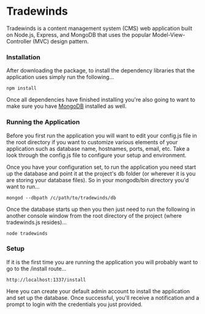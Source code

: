 Tradewinds
==========

Tradewinds is a content management system (CMS) web application built on Node.js, Express, and MongoDB that uses the popular Model-View-Controller (MVC) design pattern.

### Installation

After downloading the package, to install the dependency libraries that the application uses simply run the following...

```
npm install
```

Once all dependencies have finished installing you're also going to want to make sure you have [MongoDB](http://www.mongodb.org/) installed as well.

### Running the Application

Before you first run the application you will want to edit your config.js file in the root directory if you want to customize various elements of your application such as database name, hostnames, ports, email, etc. Take a look through the config.js file to configure your setup and environment.

Once you have your configuration set, to run the application you need start up the database and point it at the project's db folder (or wherever it is you are storing your database files). So in your mongodb/bin directory you'd want to run...

```
mongod --dbpath /c/path/to/tradewinds/db
```

Once the database starts up then you then just need to run the following in another console window from the root directory of the project (where tradewinds.js resides)...

```
node tradewinds
```

### Setup

If it is the first time you are running the application you will probably want to go to the /install route...

```
http://localhost:1337/install
``` 

Here you can create your default admin account to install the application and set up the database. Once successful, you'll receive a notification and a prompt to login with the credentials you just provided.
